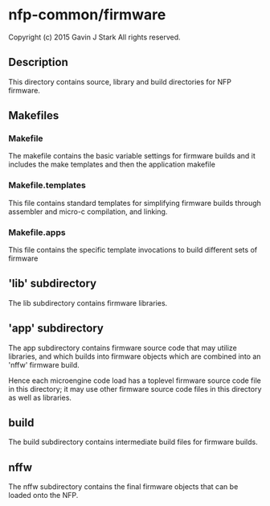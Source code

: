 # nfp-common/firmware

 Copyright (c) 2015 Gavin J Stark
 All rights reserved.

## Description

This directory contains source, library and build directories for NFP
firmware.

## Makefiles

### Makefile

The makefile contains the basic variable settings for firmware builds
and it includes the make templates and then the application makefile

### Makefile.templates

This file contains standard templates for simplifying firmware builds
through assembler and micro-c compilation, and linking.

### Makefile.apps

This file contains the specific template invocations to build
different sets of firmware

## 'lib' subdirectory

The lib subdirectory contains firmware libraries.

## 'app' subdirectory

The app subdirectory contains firmware source code that may utilize
libraries, and which builds into firmware objects which are combined
into an 'nffw' firmware build.

Hence each microengine code load has a toplevel firmware source code
file in this directory; it may use other firmware source code files in
this directory as well as libraries.

## build

The build subdirectory contains intermediate build files for firmware
builds.

## nffw

The nffw subdirectory contains the final firmware objects that can be
loaded onto the NFP.
